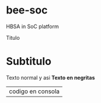 # bee-soc
HBSA in SoC platform

Titulo

# Subtitulo

Texto normal y asi **Texto en negritas**

<table>
  <tr>
    <td>codigo en consola</td>
  </tr>
</table>
